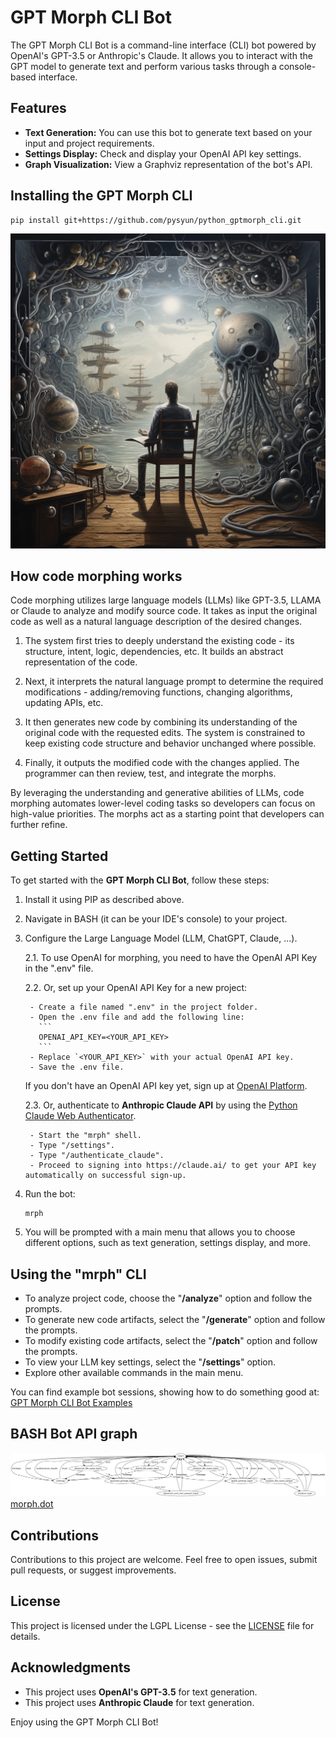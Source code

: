 # GPT Morph CLI Bot

The GPT Morph CLI Bot is a command-line interface (CLI) bot powered by OpenAI's GPT-3.5 or Anthropic's Claude. It allows you to interact with the GPT model to generate text and perform various tasks through a console-based interface.

## Features

- **Text Generation:** You can use this bot to generate text based on your input and project requirements.
- **Settings Display:** Check and display your OpenAI API key settings.
- **Graph Visualization:** View a Graphviz representation of the bot's API.

## Installing the GPT Morph CLI
```shell
pip install git+https://github.com/pysyun/python_gptmorph_cli.git
```

<img src="./mrph.png" style="width: 750px;" />

## How code morphing works

Code morphing utilizes large language models (LLMs) like GPT-3.5, LLAMA or Claude to analyze and modify source code. It takes as input the original code as well as a natural language description of the desired changes.

1. The system first tries to deeply understand the existing code - its structure, intent, logic, dependencies, etc. It builds an abstract representation of the code.

2. Next, it interprets the natural language prompt to determine the required modifications - adding/removing functions, changing algorithms, updating APIs, etc.

3. It then generates new code by combining its understanding of the original code with the requested edits. The system is constrained to keep existing code structure and behavior unchanged where possible.

4. Finally, it outputs the modified code with the changes applied. The programmer can then review, test, and integrate the morphs.

By leveraging the understanding and generative abilities of LLMs, code morphing automates lower-level coding tasks so developers can focus on high-value priorities. The morphs act as a starting point that developers can further refine.

## Getting Started

To get started with the **GPT Morph CLI Bot**, follow these steps:

1. Install it using PIP as described above.

2. Navigate in BASH (it can be your IDE's console) to your project.

3. Configure the Large Language Model (LLM, ChatGPT, Claude, ...).

    2.1. To use OpenAI for morphing, you need to have the OpenAI API Key in the ".env" file.
    
    2.2. Or, set up your OpenAI API Key for a new project:

        - Create a file named ".env" in the project folder.
        - Open the .env file and add the following line:
          ```
          OPENAI_API_KEY=<YOUR_API_KEY>
          ```
        - Replace `<YOUR_API_KEY>` with your actual OpenAI API key.
        - Save the .env file.

    If you don't have an OpenAI API key yet, sign up at [OpenAI Platform](https://platform.openai.com/signup).

    2.3. Or, authenticate to **Anthropic Claude API** by using the [Python Claude Web Authenticator](https://github.com/pysyun/python_claude_web_authenticator).

        - Start the "mrph" shell.
        - Type "/settings".
        - Type "/authenticate_claude".
        - Proceed to signing into https://claude.ai/ to get your API key automatically on successful sign-up.

4. Run the bot:
    ```shell
    mrph
    ```

5. You will be prompted with a main menu that allows you to choose different options, such as text generation, settings display, and more.

## Using the "mrph" CLI

- To analyze project code, choose the "**/analyze**" option and follow the prompts.
- To generate new code artifacts, select the "**/generate**" option and follow the prompts.
- To modify existing code artifacts, select the "**/patch**" option and follow the prompts.
- To view your LLM key settings, select the "**/settings**" option.
- Explore other available commands in the main menu.

You can find example bot sessions, showing how to do something good at: 
[GPT Morph CLI Bot Examples](./examples.md)

## BASH Bot API graph
![GPT Morph CLI Bot API graph](./flows/morph.png)
[morph.dot](./flows/morph.dot)

## Contributions

Contributions to this project are welcome. Feel free to open issues, submit pull requests, or suggest improvements.

## License

This project is licensed under the LGPL License - see the [LICENSE](LICENSE) file for details.

## Acknowledgments

- This project uses **OpenAI's GPT-3.5** for text generation.
- This project uses **Anthropic Claude** for text generation.

Enjoy using the GPT Morph CLI Bot!
